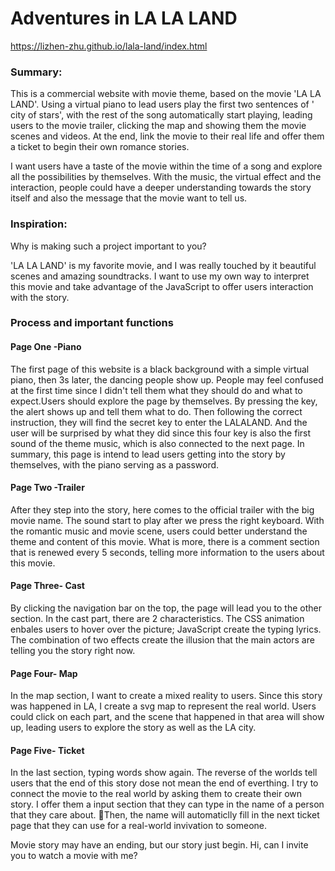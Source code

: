 # Adventures in LA LA LAND

https://lizhen-zhu.github.io/lala-land/index.html



### Summary:

This is a commercial website with movie theme, based on the movie 'LA LA LAND'. Using a virtual piano to lead users play the first two sentences of ' city of stars', with the rest of the song automatically start playing, leading users to the movie trailer, clicking the map and showing them the movie scenes and videos. At the end, link the movie to their real life and offer them a ticket to begin their own romance stories.

I want users have a taste of the movie within the time of a song and explore all the possibilities by themselves. With the music, the virtual effect and the interaction, people could have a deeper understanding towards the story itself and also the message that the movie want to tell us.


### Inspiration:
Why is making such a project important to you?

'LA LA LAND' is my favorite movie, and I was really touched by it beautiful scenes and amazing soundtracks. I want to use my own way to interpret this movie and take advantage of the JavaScript to offer users interaction with the story.



### Process and important functions
#### Page One -Piano
The first page of this website is a black background with a simple virtual piano, then 3s later, the dancing people show up. 
People may feel confused at the first time since I didn't tell them what they should do and what to expect.Users should explore the page by themselves.
By pressing the key, the alert shows up and tell them what to do. Then following the correct instruction, they will find the secret key to enter the LALALAND. And the user will be surprised by what they did since this four key is also the first sound of the theme music, which is also connected to the next page.
In summary, this page is intend to lead users getting into the story by themselves, with the piano serving as a password. 



#### Page Two -Trailer
After they step into the story, here comes to the official trailer with the big movie name. The sound start to play after we press the right keyboard. With the romantic music and movie scene, users could better understand the theme and content of this movie. What is more, there is a comment section that is renewed every 5 seconds, telling more information to the users about this movie.

#### Page Three- Cast
By clicking the navigation bar on the top, the page will lead you to the other section. In the cast part, there are 2 characteristics. The CSS animation enbales users to hover over the picture; JavaScript create the typing lyrics. The combination of two effects create the illusion that the main actors are telling you the story right now.


#### Page Four- Map
In the map section, I want to create a mixed reality to users. Since this story was happened in LA, I create a svg map to represent the real world. Users could click on each part, and the scene that happened in that area will show up, leading users to explore the story as well as the LA city.

#### Page Five- Ticket
In the last section, typing words show again. The reverse of the worlds tell users that the end of this story dose not mean the end of everthing. I try to connect the movie to the real world by asking them to create their own story. 
I offer them a input section that they can type in the name of a person that they care about. Then, the name will automaticlly fill in the next ticket page that they can use for a real-world invivation to someone. 

Movie story may have an ending, but our story just begin. Hi, can I invite you to watch a movie with me?